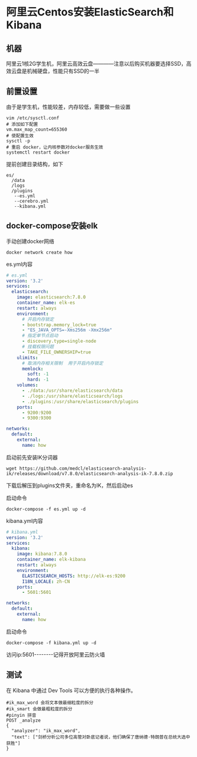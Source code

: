 # 阿里云Centos安装ElasticSearch和Kibana

## 机器

阿里云1核2G学生机，阿里云高效云盘————注意以后购买机器要选择SSD，高效云盘是机械硬盘，性能只有SSD的一半

## 前置设置

由于是学生机，性能较差，内存较低，需要做一些设置

```shell
vim /etc/sysctl.conf 
# 添加如下配置
vm.max_map_count=655360
# 使配置生效
sysctl -p
# 重启 docker，让内核参数对docker服务生效
systemctl restart docker
```

提前创建目录结构，如下
```shell
es/
  /data
  /logs
  /plugins
   --es.yml
   --cerebro.yml
   --kibana.yml
```

## docker-compose安装elk

手动创建docker网络
```shell
docker network create how
```

es.yml内容
```yml
# es.yml
version: '3.2'
services:
  elasticsearch:
    image: elasticsearch:7.8.0
    container_name: elk-es
    restart: always
    environment:
      # 开启内存锁定
      - bootstrap.memory_lock=true
      - "ES_JAVA_OPTS=-Xms256m -Xmx256m"
      # 指定单节点启动
      - discovery.type=single-node
      # 挂载权限问题
      - TAKE_FILE_OWNERSHIP=true
    ulimits:
      # 取消内存相关限制  用于开启内存锁定
      memlock:
        soft: -1
        hard: -1
    volumes:
      - ./data:/usr/share/elasticsearch/data
      - ./logs:/usr/share/elasticsearch/logs
      - ./plugins:/usr/share/elasticsearch/plugins
    ports:
      - 9200:9200
      - 9300:9300

networks:
  default:
    external:
      name: how
```

启动前先安装IK分词器
```shell
wget https://github.com/medcl/elasticsearch-analysis-ik/releases/download/v7.8.0/elasticsearch-analysis-ik-7.8.0.zip
```
下载后解压到plugins文件夹，重命名为IK，然后启动es

启动命令
```shell
docker-compose -f es.yml up -d
```

kibana.yml内容
```yml
# kibana.yml
version: '3.2'
services:
  kibana:
    image: kibana:7.8.0
    container_name: elk-kibana
    restart: always
    environment:
      ELASTICSEARCH_HOSTS: http://elk-es:9200
      I18N_LOCALE: zh-CN
    ports:
      - 5601:5601

networks:
  default:
    external:
      name: how
```

启动命令
```shell
docker-compose -f kibana.yml up -d
```

访问ip:5601--------记得开放阿里云防火墙

## 测试

在 Kibana 中通过 Dev Tools 可以方便的执行各种操作。
```shell
#ik_max_word 会将文本做最细粒度的拆分
#ik_smart 会做最粗粒度的拆分
#pinyin 拼音
POST _analyze
{
  "analyzer": "ik_max_word",
  "text": ["剑桥分析公司多位高管对卧底记者说，他们确保了唐纳德·特朗普在总统大选中获胜"]
} 
```
